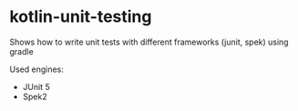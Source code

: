 # kotlin-unit-testing
Shows how to write unit tests with different frameworks (junit, spek) using gradle

Used engines:
* JUnit 5
* Spek2
